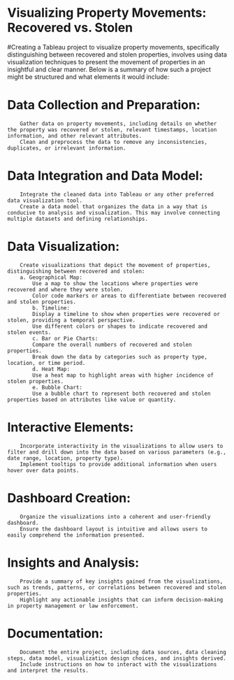 # Visualizing Property Movements: Recovered vs. Stolen
#Creating a Tableau project to visualize property movements, specifically distinguishing between recovered and stolen properties, involves using data visualization techniques to present the movement of properties in an insightful and clear manner. Below is a summary of how such a project might be structured and what elements it would include:

   # Data Collection and Preparation:
        Gather data on property movements, including details on whether the property was recovered or stolen, relevant timestamps, location information, and other relevant attributes.
        Clean and preprocess the data to remove any inconsistencies, duplicates, or irrelevant information.

  # Data Integration and Data Model:
        Integrate the cleaned data into Tableau or any other preferred data visualization tool.
        Create a data model that organizes the data in a way that is conducive to analysis and visualization. This may involve connecting multiple datasets and defining relationships.

  # Data Visualization:
        Create visualizations that depict the movement of properties, distinguishing between recovered and stolen:
        a. Geographical Map:
            Use a map to show the locations where properties were recovered and where they were stolen.
            Color code markers or areas to differentiate between recovered and stolen properties.
            b. Timeline:
            Display a timeline to show when properties were recovered or stolen, providing a temporal perspective.
            Use different colors or shapes to indicate recovered and stolen events.
            c. Bar or Pie Charts:
            Compare the overall numbers of recovered and stolen properties.
            Break down the data by categories such as property type, location, or time period.
            d. Heat Map:
            Use a heat map to highlight areas with higher incidence of stolen properties.
            e. Bubble Chart:
            Use a bubble chart to represent both recovered and stolen properties based on attributes like value or quantity.

  # Interactive Elements:
        Incorporate interactivity in the visualizations to allow users to filter and drill down into the data based on various parameters (e.g., date range, location, property type).
        Implement tooltips to provide additional information when users hover over data points.

   # Dashboard Creation:
        Organize the visualizations into a coherent and user-friendly dashboard.
        Ensure the dashboard layout is intuitive and allows users to easily comprehend the information presented.

  # Insights and Analysis:
        Provide a summary of key insights gained from the visualizations, such as trends, patterns, or correlations between recovered and stolen properties.
        Highlight any actionable insights that can inform decision-making in property management or law enforcement.

   # Documentation:
        Document the entire project, including data sources, data cleaning steps, data model, visualization design choices, and insights derived.
        Include instructions on how to interact with the visualizations and interpret the results.
